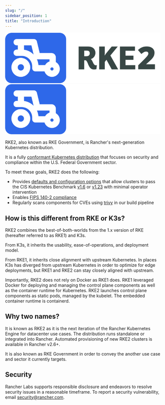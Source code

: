 ```yaml
---
slug: "/"
sidebar_position: 1
title: "Introduction"
---
```


![](/img/logo-horizontal-rke2.svg#gh-light-mode-only)![](/img/logo-horizontal-rke2-dark.svg#gh-dark-mode-only)

RKE2, also known as RKE Government, is Rancher's next-generation Kubernetes distribution.

It is a fully [conformant Kubernetes distribution](https://landscape.cncf.io/?group=projects-and-products&view-mode=card&item=platform--certified-kubernetes-distribution--rke-government#app-definition-and-development--application-definition-image-build) that focuses on security and compliance within the U.S. Federal Government sector.

To meet these goals, RKE2 does the following:

- Provides [defaults and configuration options](security/hardening_guide.md) that allow clusters to pass the CIS Kubernetes Benchmark [v1.6](security/cis_self_assessment16.md) or [v1.23](security/cis_self_assessment123.md) with minimal operator intervention
- Enables [FIPS 140-2 compliance](security/fips_support.md)
- Regularly scans components for CVEs using [trivy](https://github.com/aquasecurity/trivy) in our build pipeline

## How is this different from RKE or K3s?

RKE2 combines the best-of-both-worlds from the 1.x version of RKE (hereafter referred to as RKE1) and K3s.

From K3s, it inherits the usability, ease-of-operations, and deployment model.

From RKE1, it inherits close alignment with upstream Kubernetes. In places K3s has diverged from upstream Kubernetes in order to optimize for edge deployments, but RKE1 and RKE2 can stay closely aligned with upstream.

Importantly, RKE2 does not rely on Docker as RKE1 does. RKE1 leveraged Docker for deploying and managing the control plane components as well as the container runtime for Kubernetes. RKE2 launches control plane components as static pods, managed by the kubelet. The embedded container runtime is containerd.

## Why two names?
It is known as RKE2 as it is the next iteration of the Rancher Kubernetes Engine for datacenter use cases. The distribution runs standalone or integrated into Rancher. Automated provisioning of new RKE2 clusters is available in Rancher v2.6+.

It is also known as RKE Government in order to convey the another use case and sector it currently targets.



## Security

Rancher Labs supports responsible disclosure and endeavors to resolve security
issues in a reasonable timeframe. To report a security vulnerability, email
[security@rancher.com](mailto:security@rancher.com).
